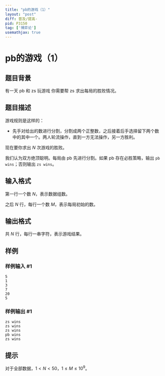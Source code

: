 ```yaml
---
title: "pb的游戏（1）"
layout: "post"
diff: 普及/提高-
pid: P3150
tag: ['博弈论']
usemathjax: true
---
```


# pb的游戏（1）
## 题目背景

有一天 pb 和 zs 玩游戏  你需要帮 zs 求出每局的胜败情况。

## 题目描述

游戏规则是这样的：

- 先手对给出的数进行分割，分割成两个正整数，之后接着后手选择留下两个数中的其中一个。两人轮流操作，直到一方无法操作，另一方胜利。

现在要你求出 $N$ 次游戏的胜败。

我们认为双方绝顶聪明。每局由 pb 先进行分割。如果 pb 存在必胜策略，输出 `pb wins`；否则输出 `zs wins`。

## 输入格式

第一行一个数 $N$，表示数据组数。

之后 $N$ 行，每行一个数 $M$，表示每局初始的数。

## 输出格式

共 $N$ 行，每行一串字符，表示游戏结果。

## 样例

### 样例输入 #1
```
5
1
3
7
20
5
```
### 样例输出 #1
```
zs wins
zs wins
zs wins
pb wins
zs wins

```
## 提示

对于全部数据，$1<N<50$，$1\le M\le 10^9$。

